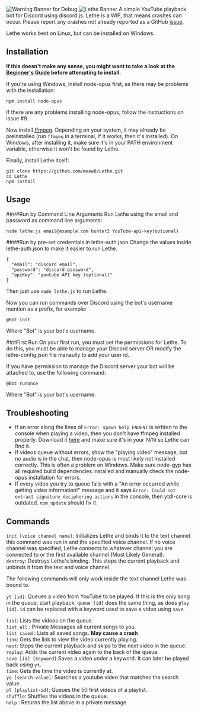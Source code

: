 ![Warning Banner for Debug](http://i.imgur.com/AG2nc64.png)
![Lethe Banner](http://i.imgur.com/VHaggpM.png)
A simple YouTube playback bot for Discord using discord.js. Lethe is a WIP, that means crashes can occur. Please report any crashes not already reported as a GitHub [issue](https://github.com/meew0/Lethe/issues).

Lethe works best on Linux, but can be installed on Windows.

## Installation

**If this doesn't make any sense, you might want to take a look at the [Beginner's Guide](https://github.com/meew0/Lethe/wiki/Beginner's-Guide-to-Lethe-Installation) before attempting to install.**

If you're using Windows, install node-opus first, as there may be problems with the installation:
```
npm install node-opus
```
If there are any problems installing node-opus, follow the instructions on issue #9.

Now install [ffmpeg](https://www.ffmpeg.org/download.html). Depending on your system, it may already be preinstalled (run `ffmpeg` in a terminal, if it works, then it's installed). On Windows, after installing it, make sure it's in your PATH environment variable, otherwise it won't be found by Lethe.

Finally, install Lethe itself:
```
git clone https://github.com/meew0/Lethe.git
cd Lethe
npm install
```

## Usage
####Run by Command Line Arguments
Run Lethe using the email and password as command line arguments:

```
node lethe.js email@example.com hunter2 YouTube-api-key(optional)
```

####Run by pre-set credentials in lethe-auth.json
Change the values inside lethe-auth.json to make it easier to run Lethe.
```
{
  "email": "discord email",
  "password": "discord password",
  "apiKey": "youtube API key (optional)"
}
```
Then just use ```node lethe.js``` to run Lethe.


Now you can run commands over Discord using the bot's username mention as a prefix, for example:

```
@Bot init
```
Where "Bot" is your bot's username.

###First Run
On your first run, you must set the permissions for Lethe. To do this, you must be able to manage your Discord server OR modify the lethe-config.json file manaully to add your user id.

If you have permission to manage the Discord server your bot will be attached to, use the following command:
```
@Bot runonce
```
Where "Bot" is your bot's username.

## Troubleshooting

* If an error along the lines of `Error: spawn help ENOENT` is written to the console when playing a video, then you don't have ffmpeg installed properly. Download it [here](https://www.ffmpeg.org/download.html) and make sure it's in your `PATH` so Lethe can find it.
* If videos queue without errors, show the "playing video" message, but no audio is in the chat, then node-opus is most likely not installed correctly. This is often a problem on Windows. Make sure node-gyp has all required build dependencies installed and manually check the node-opus installation for errors.
* If every video you try to queue fails with a "An error occurred while getting video information!" message and it says `Error: Could not extract signature deciphering actions` in the console, then ytdl-core is outdated. `npm update` should fix it.

## Commands

`init [voice channel name]`: Initializes Lethe and binds it to the text channel this command was run in and the specified voice channel. If no voice channel was specified, Lethe connects to whatever channel you are connected to or the first available channel (Most Likely General).  
`destroy`: Destroys Lethe's binding. This stops the current playback and unbinds it from the text and voice channel.

The following commands will only work inside the text channel Lethe was bound to.

`yt [id]`: Queues a video from YouTube to be played. If this is the only song in the queue, start playback. `queue [id]` does the same thing, as does `play [id]`. `id` can be replaced with a keyword used to save a video using `save`.  
  
`list`: Lists the videos on the queue.  
`list all` : Private Messages all current songs to you.  
`list saved` : Lists all saved songs. **May cause a crash**  
`link`: Gets the link to view the video currently playing.  
`next`: Stops the current playback and skips to the next video in the queue.  
`replay`: Adds the current video again to the back of the queue.  
`save [id] [keyword]` Saves a video under a keyword. It can later be played back using `yt`.  
`time`: Gets the time the video is currently at.  
`yq [search-value]`: Searches a youtube video that matches the search value.  
`pl [playlist-id]`: Queues the 50 first videos of a playlist.  
`shuffle`: Shuffles the videos in the queue.  
`help` : Returns the list above in a private message.
